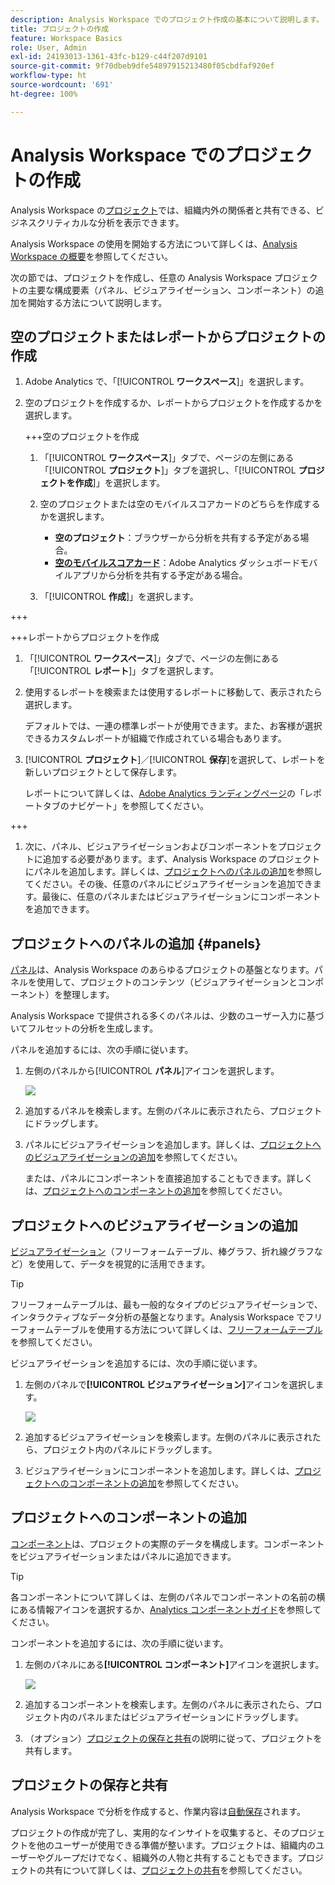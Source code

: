 ```yaml
---
description: Analysis Workspace でのプロジェクト作成の基本について説明します。
title: プロジェクトの作成
feature: Workspace Basics
role: User, Admin
exl-id: 24193013-1361-43fc-b129-c44f207d9101
source-git-commit: 9f70dbeb9dfe54897915213480f05cbdfaf920ef
workflow-type: ht
source-wordcount: '691'
ht-degree: 100%

---
```


# Analysis Workspace でのプロジェクトの作成

Analysis Workspace の[プロジェクト](/help/analyze/analysis-workspace/build-workspace-project/freeform-overview.md)では、組織内外の関係者と共有できる、ビジネスクリティカルな分析を表示できます。

Analysis Workspace の使用を開始する方法について詳しくは、[Analysis Workspace の概要](/help/analyze/analysis-workspace/home.md)を参照してください。

次の節では、プロジェクトを作成し、任意の Analysis Workspace プロジェクトの主要な構成要素（パネル、ビジュアライゼーション、コンポーネント）の追加を開始する方法について説明します。

## 空のプロジェクトまたはレポートからプロジェクトの作成

1. Adobe Analytics で、「[!UICONTROL **ワークスペース**]」を選択します。

1. 空のプロジェクトを作成するか、レポートからプロジェクトを作成するかを選択します。

   +++空のプロジェクトを作成

   1. 「[!UICONTROL **ワークスペース**]」タブで、ページの左側にある「[!UICONTROL **プロジェクト**]」タブを選択し、「[!UICONTROL **プロジェクトを作成**]」を選択します。

   1. 空のプロジェクトまたは空のモバイルスコアカードのどちらを作成するかを選択します。

      * **空のプロジェクト**：ブラウザーから分析を共有する予定がある場合。
      * [**空のモバイルスコアカード**](/help/analyze/mobile-app/curator.md)：Adobe Analytics ダッシュボードモバイルアプリから分析を共有する予定がある場合。

   1. 「[!UICONTROL **作成**]」を選択します。

+++

   +++レポートからプロジェクトを作成

   1. 「[!UICONTROL **ワークスペース**]」タブで、ページの左側にある「[!UICONTROL **レポート**]」タブを選択します。

   1. 使用するレポートを検索または使用するレポートに移動して、表示されたら選択します。

      デフォルトでは、一連の標準レポートが使用できます。また、お客様が選択できるカスタムレポートが組織で作成されている場合もあります。

   1. [!UICONTROL **プロジェクト**]／[!UICONTROL **保存**]&#x200B;を選択して、レポートを新しいプロジェクトとして保存します。

      レポートについて詳しくは、[Adobe Analytics ランディングページ](/help/analyze/landing.md)の「レポートタブのナビゲート」を参照してください。

+++

1. 次に、パネル、ビジュアライゼーションおよびコンポーネントをプロジェクトに追加する必要があります。まず、Analysis Workspace のプロジェクトにパネルを追加します。詳しくは、[プロジェクトへのパネルの追加](#add-panels-to-the-project)を参照してください。その後、任意のパネルにビジュアライゼーションを追加できます。最後に、任意のパネルまたはビジュアライゼーションにコンポーネントを追加できます。

## プロジェクトへのパネルの追加 {#panels}

[パネル](https://experienceleague.adobe.com/docs/analytics/analyze/analysis-workspace/panels/panels.html?lang=ja)は、Analysis Workspace のあらゆるプロジェクトの基盤となります。パネルを使用して、プロジェクトのコンテンツ（ビジュアライゼーションとコンポーネント）を整理します。

Analysis Workspace で提供される多くのパネルは、少数のユーザー入力に基づいてフルセットの分析を生成します。

パネルを追加するには、次の手順に従います。

1. 左側のパネルから&#x200B;[!UICONTROL **パネル**]&#x200B;アイコンを選択します。

   ![](assets/build-panels.png)

1. 追加するパネルを検索します。左側のパネルに表示されたら、プロジェクトにドラッグします。

1. パネルにビジュアライゼーションを追加します。詳しくは、[プロジェクトへのビジュアライゼーションの追加](#add-visualizations-to-the-project)を参照してください。

   または、パネルにコンポーネントを直接追加することもできます。詳しくは、[プロジェクトへのコンポーネントの追加](#add-components-to-the-project)を参照してください。

## プロジェクトへのビジュアライゼーションの追加

[ビジュアライゼーション](https://experienceleague.adobe.com/docs/analytics/analyze/analysis-workspace/visualizations/freeform-analysis-visualizations.html?lang=ja)（フリーフォームテーブル、棒グラフ、折れ線グラフなど）を使用して、データを視覚的に活用できます。

>[!TIP]
>
>フリーフォームテーブルは、最も一般的なタイプのビジュアライゼーションで、インタラクティブなデータ分析の基盤となります。Analysis Workspace でフリーフォームテーブルを使用する方法について詳しくは、[フリーフォームテーブル](/help/analyze/analysis-workspace/visualizations/freeform-table/freeform-table.md)を参照してください。

ビジュアライゼーションを追加するには、次の手順に従います。

1. 左側のパネルで&#x200B;**[!UICONTROL ビジュアライゼーション]**&#x200B;アイコンを選択します。

   ![](assets/build-visualizations.png)

1. 追加するビジュアライゼーションを検索します。左側のパネルに表示されたら、プロジェクト内のパネルにドラッグします。

1. ビジュアライゼーションにコンポーネントを追加します。詳しくは、[プロジェクトへのコンポーネントの追加](#add-components-to-the-project)を参照してください。

## プロジェクトへのコンポーネントの追加

[コンポーネント](/help/analyze/analysis-workspace/components/analysis-workspace-components.md)は、プロジェクトの実際のデータを構成します。コンポーネントをビジュアライゼーションまたはパネルに追加できます。

>[!TIP]
>
>各コンポーネントについて詳しくは、左側のパネルでコンポーネントの名前の横にある情報アイコンを選択するか、[Analytics コンポーネントガイド](/help/components/home.md)を参照してください。

コンポーネントを追加するには、次の手順に従います。

1. 左側のパネルにある&#x200B;**[!UICONTROL コンポーネント]**&#x200B;アイコンを選択します。

   ![](assets/build-components.png)

1. 追加するコンポーネントを検索します。左側のパネルに表示されたら、プロジェクト内のパネルまたはビジュアライゼーションにドラッグします。

1. （オプション）[プロジェクトの保存と共有](#save-and-share-the-project)の説明に従って、プロジェクトを共有します。

## プロジェクトの保存と共有

Analysis Workspace で分析を作成すると、作業内容は[自動保存](/help/analyze/analysis-workspace/build-workspace-project/save-projects.md)されます。

プロジェクトの作成が完了し、実用的なインサイトを収集すると、そのプロジェクトを他のユーザーが使用できる準備が整います。プロジェクトは、組織内のユーザーやグループだけでなく、組織外の人物と共有することもできます。プロジェクトの共有について詳しくは、[プロジェクトの共有](/help/analyze/analysis-workspace/curate-share/share-projects.md)を参照してください。
